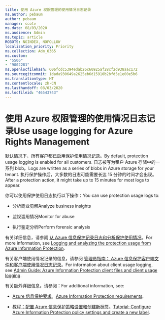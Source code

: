 ```yaml
---
title: 使用 Azure 权限管理的使用情况日志记录
ms.author: pebaum
author: pebaum
manager: scotv
ms.date: 08/03/2020
ms.audience: Admin
ms.topic: article
ROBOTS: NOINDEX, NOFOLLOW
localization_priority: Priority
ms.collection: Adm_O365
ms.custom:
- "5506"
- "9002281"
ms.openlocfilehash: 606fcdc5394edab26c60925af28cf2d938aac172
ms.sourcegitcommit: 1dada930649a2625eb6d15910b2bfd5e1e00e5b6
ms.translationtype: HT
ms.contentlocale: zh-CN
ms.lasthandoff: 08/03/2020
ms.locfileid: "46543743"
---
```

# <a name="use-usage-logging-for-azure-rights-management"></a><span data-ttu-id="7f544-102">使用 Azure 权限管理的使用情况日志记录</span><span class="sxs-lookup"><span data-stu-id="7f544-102">Use usage logging for Azure Rights Management</span></span>

<span data-ttu-id="7f544-103">默认情况下，所有客户都已启用保护使用情况记录。</span><span class="sxs-lookup"><span data-stu-id="7f544-103">By default, protection usage logging is enabled for all customers.</span></span> <span data-ttu-id="7f544-104">日志被写为租户 Azure 存储中的一系列 blob。</span><span class="sxs-lookup"><span data-stu-id="7f544-104">Logs are written as a series of blobs in Azure storage for your tenant.</span></span> <span data-ttu-id="7f544-105">执行保护操作后，大多数的日志可能需要长达 15 分钟的时间才会出现。</span><span class="sxs-lookup"><span data-stu-id="7f544-105">After a protection action, it might take up to 15 minutes for most logs to appear.</span></span>

<span data-ttu-id="7f544-106">你可以使用保护使用日志执行以下操作：</span><span class="sxs-lookup"><span data-stu-id="7f544-106">You can use protection usage logs to:</span></span>

- <span data-ttu-id="7f544-107">分析商业见解</span><span class="sxs-lookup"><span data-stu-id="7f544-107">Analyze business insights</span></span>

- <span data-ttu-id="7f544-108">监视滥用情况</span><span class="sxs-lookup"><span data-stu-id="7f544-108">Monitor for abuse</span></span>

- <span data-ttu-id="7f544-109">执行鉴定分析</span><span class="sxs-lookup"><span data-stu-id="7f544-109">Perform forensic analysis</span></span>

<span data-ttu-id="7f544-110">有关详细信息，请参阅 [从 Azure 信息保护记录日志和分析保护使用情况](https://docs.microsoft.com/azure/information-protection/log-analyze-usage)。</span><span class="sxs-lookup"><span data-stu-id="7f544-110">For more information, see [Logging and analyzing the protection usage from Azure Information Protection](https://docs.microsoft.com/azure/information-protection/log-analyze-usage).</span></span>

<span data-ttu-id="7f544-111">有关客户端使用情况记录的信息，请参阅 [管理员指南： Azure 信息保护客户端文件和客户端使用情况日志记录](https://docs.microsoft.com/azure/information-protection/rms-client/client-admin-guide-files-and-logging)。</span><span class="sxs-lookup"><span data-stu-id="7f544-111">For information about client usage logging, see [Admin Guide: Azure Information Protection client files and client usage logging](https://docs.microsoft.com/azure/information-protection/rms-client/client-admin-guide-files-and-logging).</span></span>

<span data-ttu-id="7f544-112">有关额外详细信息，请参阅：</span><span class="sxs-lookup"><span data-stu-id="7f544-112">For additional information, see:</span></span>

- <span data-ttu-id="7f544-113">[Azure 信息保护要求](https://docs.microsoft.com/azure/information-protection/get-started/requirements)。</span><span class="sxs-lookup"><span data-stu-id="7f544-113">[Azure Information Protection requirements](https://docs.microsoft.com/azure/information-protection/get-started/requirements).</span></span>
    
- <span data-ttu-id="7f544-114">[教程：配置 Azure 信息保护策略设置和创建新标签](https://docs.microsoft.com/azure/information-protection/get-started/infoprotect-quick-start-tutorial)。</span><span class="sxs-lookup"><span data-stu-id="7f544-114">[Tutorial: Configure Azure Information Protection policy settings and create a new label](https://docs.microsoft.com/azure/information-protection/get-started/infoprotect-quick-start-tutorial).</span></span>